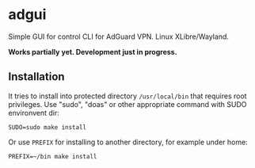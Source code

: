 # adgui

Simple GUI for control CLI for AdGuard VPN. Linux XLibre/Wayland.

**Works partially yet. Development just in progress.**

## Installation

It tries to install into protected directory `/usr/local/bin` that requires root privileges.
Use "sudo", "doas" or other appropriate command with SUDO environvent dir:

`SUDO=sudo make install`

Or use `PREFIX` for installing to another directory, for example under home:

`PREFIX=~/bin make install`

